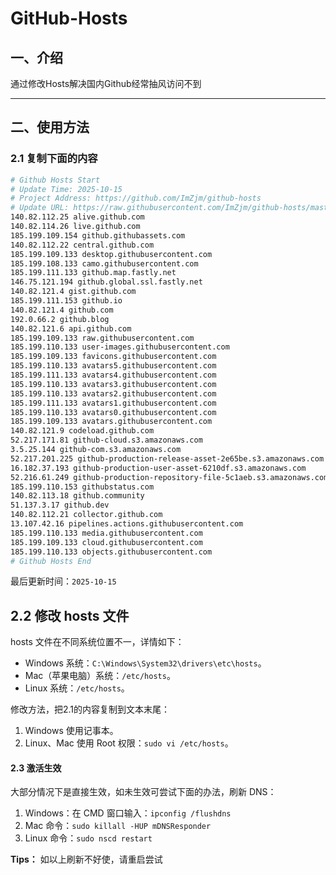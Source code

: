 # GitHub-Hosts

## 一、介绍
通过修改Hosts解决国内Github经常抽风访问不到

---

## 二、使用方法

### 2.1 复制下面的内容
```bash
# Github Hosts Start
# Update Time: 2025-10-15
# Project Address: https://github.com/ImZjm/github-hosts
# Update URL: https://raw.githubusercontent.com/ImZjm/github-hosts/master/hosts
140.82.112.25 alive.github.com
140.82.114.26 live.github.com
185.199.109.154 github.githubassets.com
140.82.112.22 central.github.com
185.199.109.133 desktop.githubusercontent.com
185.199.108.133 camo.githubusercontent.com
185.199.111.133 github.map.fastly.net
146.75.121.194 github.global.ssl.fastly.net
140.82.121.4 gist.github.com
185.199.111.153 github.io
140.82.121.4 github.com
192.0.66.2 github.blog
140.82.121.6 api.github.com
185.199.109.133 raw.githubusercontent.com
185.199.110.133 user-images.githubusercontent.com
185.199.109.133 favicons.githubusercontent.com
185.199.110.133 avatars5.githubusercontent.com
185.199.111.133 avatars4.githubusercontent.com
185.199.110.133 avatars3.githubusercontent.com
185.199.110.133 avatars2.githubusercontent.com
185.199.111.133 avatars1.githubusercontent.com
185.199.110.133 avatars0.githubusercontent.com
185.199.109.133 avatars.githubusercontent.com
140.82.121.9 codeload.github.com
52.217.171.81 github-cloud.s3.amazonaws.com
3.5.25.144 github-com.s3.amazonaws.com
52.217.201.225 github-production-release-asset-2e65be.s3.amazonaws.com
16.182.37.193 github-production-user-asset-6210df.s3.amazonaws.com
52.216.61.249 github-production-repository-file-5c1aeb.s3.amazonaws.com
185.199.110.153 githubstatus.com
140.82.113.18 github.community
51.137.3.17 github.dev
140.82.112.21 collector.github.com
13.107.42.16 pipelines.actions.githubusercontent.com
185.199.110.133 media.githubusercontent.com
185.199.109.133 cloud.githubusercontent.com
185.199.110.133 objects.githubusercontent.com
# Github Hosts End

```
最后更新时间：`2025-10-15`

## 2.2 修改 hosts 文件
hosts 文件在不同系统位置不一，详情如下：
- Windows 系统：`C:\Windows\System32\drivers\etc\hosts`。
- Mac（苹果电脑）系统：`/etc/hosts`。
- Linux 系统：`/etc/hosts`。

修改方法，把2.1的内容复制到文本末尾：

1. Windows 使用记事本。
2. Linux、Mac 使用 Root 权限：`sudo vi /etc/hosts`。

#### 2.3 激活生效
大部分情况下是直接生效，如未生效可尝试下面的办法，刷新 DNS：

1. Windows：在 CMD 窗口输入：`ipconfig /flushdns`
2. Mac 命令：`sudo killall -HUP mDNSResponder`
3. Linux 命令：`sudo nscd restart`

**Tips：** 如以上刷新不好使，请重启尝试

